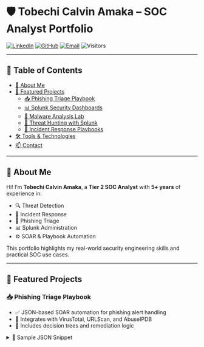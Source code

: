 # 🛡️ Tobechi Calvin Amaka – SOC Analyst Portfolio

[![LinkedIn](https://img.shields.io/badge/LinkedIn-blue?style=flat&logo=linkedin&logoColor=white)](https://www.linkedin.com/in/tobechi-calvin)
[![GitHub](https://img.shields.io/badge/GitHub-Profile-black?style=flat&logo=github)](https://github.com/tobechi-calvin)
[![Email](https://img.shields.io/badge/Email-Me-red?style=flat&logo=gmail)](mailto:tobechicalvin@gmail.com)
![Visitors](https://visitor-badge.laobi.icu/badge?page_id=tobechi-calvin.Mini-Soc-Home-Lab)

---

## 📂 Table of Contents

- [👋 About Me](#-about-me)
- [🚀 Featured Projects](#-featured-projects)
  - [📥 Phishing Triage Playbook](#-phishing-triage-playbook)
  - [📊 Splunk Security Dashboards](#-splunk-security-dashboards)
  - [🦠 Malware Analysis Lab](#-malware-analysis-lab)
  - [🎯 Threat Hunting with Splunk](#-threat-hunting-with-splunk)
  - [🚨 Incident Response Playbooks](#-incident-response-playbooks)
- [🛠️ Tools & Technologies](#️-tools--technologies)
- [📫 Contact](#-contact)

---

## 👋 About Me

Hi! I’m **Tobechi Calvin Amaka**, a **Tier 2 SOC Analyst** with **5+ years** of experience in:

- 🔍 Threat Detection  
- 🚨 Incident Response  
- 📧 Phishing Triage  
- 📊 Splunk Administration  
- ⚙️ SOAR & Playbook Automation

This portfolio highlights my real-world security engineering skills and practical SOC use cases.

---

## 🚀 Featured Projects

### 📥 Phishing Triage Playbook

- ✅ JSON-based SOAR automation for phishing alert handling  
- 🔗 Integrates with VirusTotal, URLScan, and AbuseIPDB  
- 🧠 Includes decision trees and remediation logic

<details>
<summary>📄 Sample JSON Snippet</summary>

```json
{
  "playbook": {
    "name": "Phishing Triage",
    "steps": [
      {"action": "Extract indicators from email"},
      {"action": "Enrich IOCs using VirusTotal & URLScan"},
      {"action": "Check blocklists (AbuseIPDB, IPVoid)"},
      {"decision": "Is IOC malicious?"},
      {"action": "Quarantine email & reset user password if true"}
    ]
  }
}
